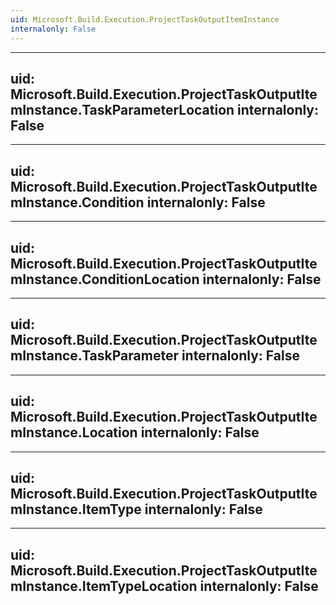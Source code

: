 ```yaml
---
uid: Microsoft.Build.Execution.ProjectTaskOutputItemInstance
internalonly: False
---
```


---
uid: Microsoft.Build.Execution.ProjectTaskOutputItemInstance.TaskParameterLocation
internalonly: False
---

---
uid: Microsoft.Build.Execution.ProjectTaskOutputItemInstance.Condition
internalonly: False
---

---
uid: Microsoft.Build.Execution.ProjectTaskOutputItemInstance.ConditionLocation
internalonly: False
---

---
uid: Microsoft.Build.Execution.ProjectTaskOutputItemInstance.TaskParameter
internalonly: False
---

---
uid: Microsoft.Build.Execution.ProjectTaskOutputItemInstance.Location
internalonly: False
---

---
uid: Microsoft.Build.Execution.ProjectTaskOutputItemInstance.ItemType
internalonly: False
---

---
uid: Microsoft.Build.Execution.ProjectTaskOutputItemInstance.ItemTypeLocation
internalonly: False
---
